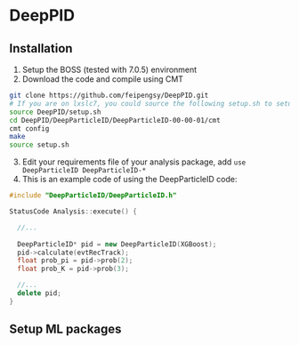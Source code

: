 # DeepPID

## Installation

1. Setup the BOSS (tested with 7.0.5) environment
2. Download the code and compile using CMT

```bash
git clone https://github.com/feipengsy/DeepPID.git
# If you are on lxslc7, you could source the following setup.sh to setup ml packages. Otherwise see next section
source DeepPID/setup.sh 
cd DeepPID/DeepParticleID/DeepParticleID-00-00-01/cmt
cmt config
make
source setup.sh
```

3. Edit your requirements file of your analysis package, add `use DeepParticleID DeepParticleID-*`
4. This is an example code of using the DeepParticleID code:

```c++
#include "DeepParticleID/DeepParticleID.h"

StatusCode Analysis::execute() {

  //...
  
  DeepParticleID* pid = new DeepParticleID(XGBoost);
  pid->calculate(evtRecTrack);
  float prob_pi = pid->prob(2);
  float prob_K = pid->prob(3);

  //...
  delete pid;
}
```
## Setup ML packages

